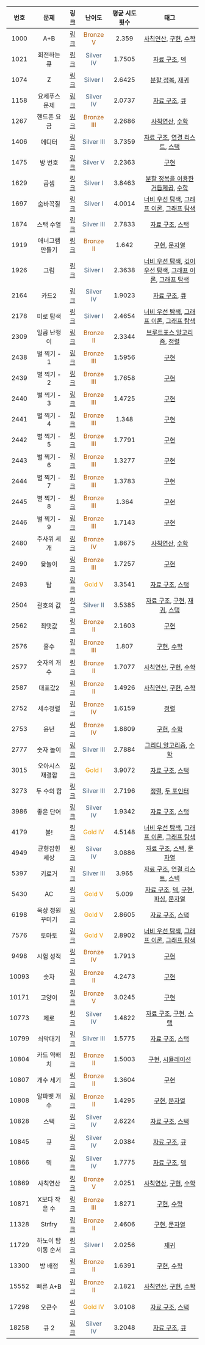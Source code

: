 |번호|문제|링크|난이도|평균 시도 횟수|태그|
|:---:|:---:|:---:|:---:|:---:|:---:|
|1000|A+B|[링크](https://www.acmicpc.net/problem/1000)|<span style="color:#AD5600">Bronze V</span>|2.359|[사칙연산](https://www.acmicpc.net/problemset?sort=ac_desc&algo=121), [구현](https://www.acmicpc.net/problemset?sort=ac_desc&algo=102), [수학](https://www.acmicpc.net/problemset?sort=ac_desc&algo=124)|
|1021|회전하는 큐|[링크](https://www.acmicpc.net/problem/1021)|<span style="color:#435F7A">Silver IV</span>|1.7505|[자료 구조](https://www.acmicpc.net/problemset?sort=ac_desc&algo=175), [덱](https://www.acmicpc.net/problemset?sort=ac_desc&algo=73)|
|1074|Z|[링크](https://www.acmicpc.net/problem/1074)|<span style="color:#435F7A">Silver I</span>|2.6425|[분할 정복](https://www.acmicpc.net/problemset?sort=ac_desc&algo=24), [재귀](https://www.acmicpc.net/problemset?sort=ac_desc&algo=62)|
|1158|요세푸스 문제|[링크](https://www.acmicpc.net/problem/1158)|<span style="color:#435F7A">Silver IV</span>|2.0737|[자료 구조](https://www.acmicpc.net/problemset?sort=ac_desc&algo=175), [큐](https://www.acmicpc.net/problemset?sort=ac_desc&algo=72)|
|1267|핸드폰 요금|[링크](https://www.acmicpc.net/problem/1267)|<span style="color:#AD5600">Bronze III</span>|2.2686|[사칙연산](https://www.acmicpc.net/problemset?sort=ac_desc&algo=121), [수학](https://www.acmicpc.net/problemset?sort=ac_desc&algo=124)|
|1406|에디터|[링크](https://www.acmicpc.net/problem/1406)|<span style="color:#435F7A">Silver III</span>|3.7359|[자료 구조](https://www.acmicpc.net/problemset?sort=ac_desc&algo=175), [연결 리스트](https://www.acmicpc.net/problemset?sort=ac_desc&algo=154), [스택](https://www.acmicpc.net/problemset?sort=ac_desc&algo=71)|
|1475|방 번호|[링크](https://www.acmicpc.net/problem/1475)|<span style="color:#435F7A">Silver V</span>|2.2363|[구현](https://www.acmicpc.net/problemset?sort=ac_desc&algo=102)|
|1629|곱셈|[링크](https://www.acmicpc.net/problem/1629)|<span style="color:#435F7A">Silver I</span>|3.8463|[분할 정복을 이용한 거듭제곱](https://www.acmicpc.net/problemset?sort=ac_desc&algo=39), [수학](https://www.acmicpc.net/problemset?sort=ac_desc&algo=124)|
|1697|숨바꼭질|[링크](https://www.acmicpc.net/problem/1697)|<span style="color:#435F7A">Silver I</span>|4.0014|[너비 우선 탐색](https://www.acmicpc.net/problemset?sort=ac_desc&algo=126), [그래프 이론](https://www.acmicpc.net/problemset?sort=ac_desc&algo=7), [그래프 탐색](https://www.acmicpc.net/problemset?sort=ac_desc&algo=11)|
|1874|스택 수열|[링크](https://www.acmicpc.net/problem/1874)|<span style="color:#435F7A">Silver III</span>|2.7833|[자료 구조](https://www.acmicpc.net/problemset?sort=ac_desc&algo=175), [스택](https://www.acmicpc.net/problemset?sort=ac_desc&algo=71)|
|1919|애너그램 만들기|[링크](https://www.acmicpc.net/problem/1919)|<span style="color:#AD5600">Bronze II</span>|1.642|[구현](https://www.acmicpc.net/problemset?sort=ac_desc&algo=102), [문자열](https://www.acmicpc.net/problemset?sort=ac_desc&algo=158)|
|1926|그림|[링크](https://www.acmicpc.net/problem/1926)|<span style="color:#435F7A">Silver I</span>|2.3638|[너비 우선 탐색](https://www.acmicpc.net/problemset?sort=ac_desc&algo=126), [깊이 우선 탐색](https://www.acmicpc.net/problemset?sort=ac_desc&algo=127), [그래프 이론](https://www.acmicpc.net/problemset?sort=ac_desc&algo=7), [그래프 탐색](https://www.acmicpc.net/problemset?sort=ac_desc&algo=11)|
|2164|카드2|[링크](https://www.acmicpc.net/problem/2164)|<span style="color:#435F7A">Silver IV</span>|1.9023|[자료 구조](https://www.acmicpc.net/problemset?sort=ac_desc&algo=175), [큐](https://www.acmicpc.net/problemset?sort=ac_desc&algo=72)|
|2178|미로 탐색|[링크](https://www.acmicpc.net/problem/2178)|<span style="color:#435F7A">Silver I</span>|2.4654|[너비 우선 탐색](https://www.acmicpc.net/problemset?sort=ac_desc&algo=126), [그래프 이론](https://www.acmicpc.net/problemset?sort=ac_desc&algo=7), [그래프 탐색](https://www.acmicpc.net/problemset?sort=ac_desc&algo=11)|
|2309|일곱 난쟁이|[링크](https://www.acmicpc.net/problem/2309)|<span style="color:#AD5600">Bronze II</span>|2.3344|[브루트포스 알고리즘](https://www.acmicpc.net/problemset?sort=ac_desc&algo=125), [정렬](https://www.acmicpc.net/problemset?sort=ac_desc&algo=97)|
|2438|별 찍기 - 1|[링크](https://www.acmicpc.net/problem/2438)|<span style="color:#AD5600">Bronze III</span>|1.5956|[구현](https://www.acmicpc.net/problemset?sort=ac_desc&algo=102)|
|2439|별 찍기 - 2|[링크](https://www.acmicpc.net/problem/2439)|<span style="color:#AD5600">Bronze III</span>|1.7658|[구현](https://www.acmicpc.net/problemset?sort=ac_desc&algo=102)|
|2440|별 찍기 - 3|[링크](https://www.acmicpc.net/problem/2440)|<span style="color:#AD5600">Bronze III</span>|1.4725|[구현](https://www.acmicpc.net/problemset?sort=ac_desc&algo=102)|
|2441|별 찍기 - 4|[링크](https://www.acmicpc.net/problem/2441)|<span style="color:#AD5600">Bronze III</span>|1.348|[구현](https://www.acmicpc.net/problemset?sort=ac_desc&algo=102)|
|2442|별 찍기 - 5|[링크](https://www.acmicpc.net/problem/2442)|<span style="color:#AD5600">Bronze III</span>|1.7791|[구현](https://www.acmicpc.net/problemset?sort=ac_desc&algo=102)|
|2443|별 찍기 - 6|[링크](https://www.acmicpc.net/problem/2443)|<span style="color:#AD5600">Bronze III</span>|1.3277|[구현](https://www.acmicpc.net/problemset?sort=ac_desc&algo=102)|
|2444|별 찍기 - 7|[링크](https://www.acmicpc.net/problem/2444)|<span style="color:#AD5600">Bronze III</span>|1.3783|[구현](https://www.acmicpc.net/problemset?sort=ac_desc&algo=102)|
|2445|별 찍기 - 8|[링크](https://www.acmicpc.net/problem/2445)|<span style="color:#AD5600">Bronze III</span>|1.364|[구현](https://www.acmicpc.net/problemset?sort=ac_desc&algo=102)|
|2446|별 찍기 - 9|[링크](https://www.acmicpc.net/problem/2446)|<span style="color:#AD5600">Bronze III</span>|1.7143|[구현](https://www.acmicpc.net/problemset?sort=ac_desc&algo=102)|
|2480|주사위 세개|[링크](https://www.acmicpc.net/problem/2480)|<span style="color:#AD5600">Bronze IV</span>|1.8675|[사칙연산](https://www.acmicpc.net/problemset?sort=ac_desc&algo=121), [수학](https://www.acmicpc.net/problemset?sort=ac_desc&algo=124)|
|2490|윷놀이|[링크](https://www.acmicpc.net/problem/2490)|<span style="color:#AD5600">Bronze III</span>|1.7257|[구현](https://www.acmicpc.net/problemset?sort=ac_desc&algo=102)|
|2493|탑|[링크](https://www.acmicpc.net/problem/2493)|<span style="color:#EC9A01">Gold V</span>|3.3541|[자료 구조](https://www.acmicpc.net/problemset?sort=ac_desc&algo=175), [스택](https://www.acmicpc.net/problemset?sort=ac_desc&algo=71)|
|2504|괄호의 값|[링크](https://www.acmicpc.net/problem/2504)|<span style="color:#435F7A">Silver II</span>|3.5385|[자료 구조](https://www.acmicpc.net/problemset?sort=ac_desc&algo=175), [구현](https://www.acmicpc.net/problemset?sort=ac_desc&algo=102), [재귀](https://www.acmicpc.net/problemset?sort=ac_desc&algo=62), [스택](https://www.acmicpc.net/problemset?sort=ac_desc&algo=71)|
|2562|최댓값|[링크](https://www.acmicpc.net/problem/2562)|<span style="color:#AD5600">Bronze II</span>|2.1603|[구현](https://www.acmicpc.net/problemset?sort=ac_desc&algo=102)|
|2576|홀수|[링크](https://www.acmicpc.net/problem/2576)|<span style="color:#AD5600">Bronze III</span>|1.807|[구현](https://www.acmicpc.net/problemset?sort=ac_desc&algo=102), [수학](https://www.acmicpc.net/problemset?sort=ac_desc&algo=124)|
|2577|숫자의 개수|[링크](https://www.acmicpc.net/problem/2577)|<span style="color:#AD5600">Bronze II</span>|1.7077|[사칙연산](https://www.acmicpc.net/problemset?sort=ac_desc&algo=121), [구현](https://www.acmicpc.net/problemset?sort=ac_desc&algo=102), [수학](https://www.acmicpc.net/problemset?sort=ac_desc&algo=124)|
|2587|대표값2|[링크](https://www.acmicpc.net/problem/2587)|<span style="color:#AD5600">Bronze II</span>|1.4926|[사칙연산](https://www.acmicpc.net/problemset?sort=ac_desc&algo=121), [구현](https://www.acmicpc.net/problemset?sort=ac_desc&algo=102), [수학](https://www.acmicpc.net/problemset?sort=ac_desc&algo=124)|
|2752|세수정렬|[링크](https://www.acmicpc.net/problem/2752)|<span style="color:#AD5600">Bronze IV</span>|1.6159|[정렬](https://www.acmicpc.net/problemset?sort=ac_desc&algo=97)|
|2753|윤년|[링크](https://www.acmicpc.net/problem/2753)|<span style="color:#AD5600">Bronze IV</span>|1.8809|[구현](https://www.acmicpc.net/problemset?sort=ac_desc&algo=102), [수학](https://www.acmicpc.net/problemset?sort=ac_desc&algo=124)|
|2777|숫자 놀이|[링크](https://www.acmicpc.net/problem/2777)|<span style="color:#435F7A">Silver III</span>|2.7884|[그리디 알고리즘](https://www.acmicpc.net/problemset?sort=ac_desc&algo=33), [수학](https://www.acmicpc.net/problemset?sort=ac_desc&algo=124)|
|3015|오아시스 재결합|[링크](https://www.acmicpc.net/problem/3015)|<span style="color:#EC9A01">Gold I</span>|3.9072|[자료 구조](https://www.acmicpc.net/problemset?sort=ac_desc&algo=175), [스택](https://www.acmicpc.net/problemset?sort=ac_desc&algo=71)|
|3273|두 수의 합|[링크](https://www.acmicpc.net/problem/3273)|<span style="color:#435F7A">Silver III</span>|2.7196|[정렬](https://www.acmicpc.net/problemset?sort=ac_desc&algo=97), [두 포인터](https://www.acmicpc.net/problemset?sort=ac_desc&algo=80)|
|3986|좋은 단어|[링크](https://www.acmicpc.net/problem/3986)|<span style="color:#435F7A">Silver IV</span>|1.9342|[자료 구조](https://www.acmicpc.net/problemset?sort=ac_desc&algo=175), [스택](https://www.acmicpc.net/problemset?sort=ac_desc&algo=71)|
|4179|불!|[링크](https://www.acmicpc.net/problem/4179)|<span style="color:#EC9A01">Gold IV</span>|4.5148|[너비 우선 탐색](https://www.acmicpc.net/problemset?sort=ac_desc&algo=126), [그래프 이론](https://www.acmicpc.net/problemset?sort=ac_desc&algo=7), [그래프 탐색](https://www.acmicpc.net/problemset?sort=ac_desc&algo=11)|
|4949|균형잡힌 세상|[링크](https://www.acmicpc.net/problem/4949)|<span style="color:#435F7A">Silver IV</span>|3.0886|[자료 구조](https://www.acmicpc.net/problemset?sort=ac_desc&algo=175), [스택](https://www.acmicpc.net/problemset?sort=ac_desc&algo=71), [문자열](https://www.acmicpc.net/problemset?sort=ac_desc&algo=158)|
|5397|키로거|[링크](https://www.acmicpc.net/problem/5397)|<span style="color:#435F7A">Silver III</span>|3.965|[자료 구조](https://www.acmicpc.net/problemset?sort=ac_desc&algo=175), [연결 리스트](https://www.acmicpc.net/problemset?sort=ac_desc&algo=154), [스택](https://www.acmicpc.net/problemset?sort=ac_desc&algo=71)|
|5430|AC|[링크](https://www.acmicpc.net/problem/5430)|<span style="color:#EC9A01">Gold V</span>|5.009|[자료 구조](https://www.acmicpc.net/problemset?sort=ac_desc&algo=175), [덱](https://www.acmicpc.net/problemset?sort=ac_desc&algo=73), [구현](https://www.acmicpc.net/problemset?sort=ac_desc&algo=102), [파싱](https://www.acmicpc.net/problemset?sort=ac_desc&algo=96), [문자열](https://www.acmicpc.net/problemset?sort=ac_desc&algo=158)|
|6198|옥상 정원 꾸미기|[링크](https://www.acmicpc.net/problem/6198)|<span style="color:#EC9A01">Gold V</span>|2.8605|[자료 구조](https://www.acmicpc.net/problemset?sort=ac_desc&algo=175), [스택](https://www.acmicpc.net/problemset?sort=ac_desc&algo=71)|
|7576|토마토|[링크](https://www.acmicpc.net/problem/7576)|<span style="color:#EC9A01">Gold V</span>|2.8902|[너비 우선 탐색](https://www.acmicpc.net/problemset?sort=ac_desc&algo=126), [그래프 이론](https://www.acmicpc.net/problemset?sort=ac_desc&algo=7), [그래프 탐색](https://www.acmicpc.net/problemset?sort=ac_desc&algo=11)|
|9498|시험 성적|[링크](https://www.acmicpc.net/problem/9498)|<span style="color:#AD5600">Bronze IV</span>|1.7913|[구현](https://www.acmicpc.net/problemset?sort=ac_desc&algo=102)|
|10093|숫자|[링크](https://www.acmicpc.net/problem/10093)|<span style="color:#AD5600">Bronze II</span>|4.2473|[구현](https://www.acmicpc.net/problemset?sort=ac_desc&algo=102)|
|10171|고양이|[링크](https://www.acmicpc.net/problem/10171)|<span style="color:#AD5600">Bronze V</span>|3.0245|[구현](https://www.acmicpc.net/problemset?sort=ac_desc&algo=102)|
|10773|제로|[링크](https://www.acmicpc.net/problem/10773)|<span style="color:#435F7A">Silver IV</span>|1.4822|[자료 구조](https://www.acmicpc.net/problemset?sort=ac_desc&algo=175), [구현](https://www.acmicpc.net/problemset?sort=ac_desc&algo=102), [스택](https://www.acmicpc.net/problemset?sort=ac_desc&algo=71)|
|10799|쇠막대기|[링크](https://www.acmicpc.net/problem/10799)|<span style="color:#435F7A">Silver III</span>|1.5775|[자료 구조](https://www.acmicpc.net/problemset?sort=ac_desc&algo=175), [스택](https://www.acmicpc.net/problemset?sort=ac_desc&algo=71)|
|10804|카드 역배치|[링크](https://www.acmicpc.net/problem/10804)|<span style="color:#AD5600">Bronze II</span>|1.5003|[구현](https://www.acmicpc.net/problemset?sort=ac_desc&algo=102), [시뮬레이션](https://www.acmicpc.net/problemset?sort=ac_desc&algo=141)|
|10807|개수 세기|[링크](https://www.acmicpc.net/problem/10807)|<span style="color:#AD5600">Bronze II</span>|1.3604|[구현](https://www.acmicpc.net/problemset?sort=ac_desc&algo=102)|
|10808|알파벳 개수|[링크](https://www.acmicpc.net/problem/10808)|<span style="color:#AD5600">Bronze II</span>|1.4295|[구현](https://www.acmicpc.net/problemset?sort=ac_desc&algo=102), [문자열](https://www.acmicpc.net/problemset?sort=ac_desc&algo=158)|
|10828|스택|[링크](https://www.acmicpc.net/problem/10828)|<span style="color:#435F7A">Silver IV</span>|2.6224|[자료 구조](https://www.acmicpc.net/problemset?sort=ac_desc&algo=175), [스택](https://www.acmicpc.net/problemset?sort=ac_desc&algo=71)|
|10845|큐|[링크](https://www.acmicpc.net/problem/10845)|<span style="color:#435F7A">Silver IV</span>|2.0384|[자료 구조](https://www.acmicpc.net/problemset?sort=ac_desc&algo=175), [큐](https://www.acmicpc.net/problemset?sort=ac_desc&algo=72)|
|10866|덱|[링크](https://www.acmicpc.net/problem/10866)|<span style="color:#435F7A">Silver IV</span>|1.7775|[자료 구조](https://www.acmicpc.net/problemset?sort=ac_desc&algo=175), [덱](https://www.acmicpc.net/problemset?sort=ac_desc&algo=73)|
|10869|사칙연산|[링크](https://www.acmicpc.net/problem/10869)|<span style="color:#AD5600">Bronze V</span>|2.0251|[사칙연산](https://www.acmicpc.net/problemset?sort=ac_desc&algo=121), [구현](https://www.acmicpc.net/problemset?sort=ac_desc&algo=102), [수학](https://www.acmicpc.net/problemset?sort=ac_desc&algo=124)|
|10871|X보다 작은 수|[링크](https://www.acmicpc.net/problem/10871)|<span style="color:#AD5600">Bronze III</span>|1.8271|[구현](https://www.acmicpc.net/problemset?sort=ac_desc&algo=102), [수학](https://www.acmicpc.net/problemset?sort=ac_desc&algo=124)|
|11328|Strfry|[링크](https://www.acmicpc.net/problem/11328)|<span style="color:#AD5600">Bronze II</span>|2.4606|[구현](https://www.acmicpc.net/problemset?sort=ac_desc&algo=102), [문자열](https://www.acmicpc.net/problemset?sort=ac_desc&algo=158)|
|11729|하노이 탑 이동 순서|[링크](https://www.acmicpc.net/problem/11729)|<span style="color:#435F7A">Silver I</span>|2.0256|[재귀](https://www.acmicpc.net/problemset?sort=ac_desc&algo=62)|
|13300|방 배정|[링크](https://www.acmicpc.net/problem/13300)|<span style="color:#AD5600">Bronze II</span>|1.6391|[구현](https://www.acmicpc.net/problemset?sort=ac_desc&algo=102), [수학](https://www.acmicpc.net/problemset?sort=ac_desc&algo=124)|
|15552|빠른 A+B|[링크](https://www.acmicpc.net/problem/15552)|<span style="color:#AD5600">Bronze II</span>|2.1821|[사칙연산](https://www.acmicpc.net/problemset?sort=ac_desc&algo=121), [구현](https://www.acmicpc.net/problemset?sort=ac_desc&algo=102), [수학](https://www.acmicpc.net/problemset?sort=ac_desc&algo=124)|
|17298|오큰수|[링크](https://www.acmicpc.net/problem/17298)|<span style="color:#EC9A01">Gold IV</span>|3.0108|[자료 구조](https://www.acmicpc.net/problemset?sort=ac_desc&algo=175), [스택](https://www.acmicpc.net/problemset?sort=ac_desc&algo=71)|
|18258|큐 2|[링크](https://www.acmicpc.net/problem/18258)|<span style="color:#435F7A">Silver IV</span>|3.2048|[자료 구조](https://www.acmicpc.net/problemset?sort=ac_desc&algo=175), [큐](https://www.acmicpc.net/problemset?sort=ac_desc&algo=72)|
